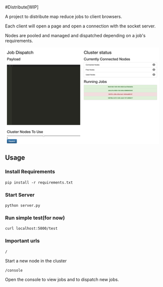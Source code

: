 #Distribute[WIP]

A project to distribute map reduce jobs to client browsers.

Each client will open a page and open a connection with the socket server.

Nodes are pooled and managed and dispatched depending on a job's requirements.

![console](console_screenshot.png "Console Screenshot")

## Usage
### Install Requirements
```
pip install -r requirements.txt
```

### Start Server
```
python server.py
```

### Run simple test(for now)
```
curl localhost:5000/test
```
### Important urls

```
/
```

Start a new node in the cluster


```
/console
```

Open the console to view jobs and to dispatch new jobs.
